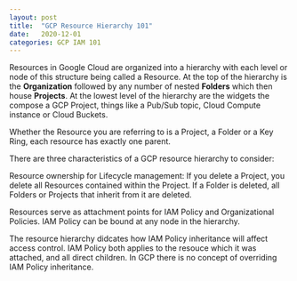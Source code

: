 ```yaml
---
layout: post
title:  "GCP Resource Hierarchy 101"
date:   2020-12-01
categories: GCP IAM 101
---
```



Resources in Google Cloud are organized into a hierarchy with each level or node of this structure being called a Resource.  At the top of the hierarchy is the **Organization** followed by any number of nested **Folders** which then house **Projects**. At the lowest level of the hierarchy are the widgets the compose a GCP Project, things like a Pub/Sub topic, Cloud Compute instance or Cloud Buckets.  

Whether the Resource you are referring to is a Project, a Folder or a Key Ring, each resource has exactly one parent.


There are three characteristics of a GCP resource hierarchy to consider:

Resource ownership for Lifecycle management:  If you delete a Project, you delete all Resources contained within the Project. If a Folder is deleted, all Folders or Projects that inherit from it are deleted.

Resources serve as attachment points for IAM Policy and Organizational Policies.  IAM Policy can be bound at any node in the hierarchy.  

The resource hierarchy didcates how IAM Policy inheritance will affect access control. IAM Policy both applies to the resouce which it was attached, and all direct children. In GCP there is no concept of overriding IAM Policy inheritance.



